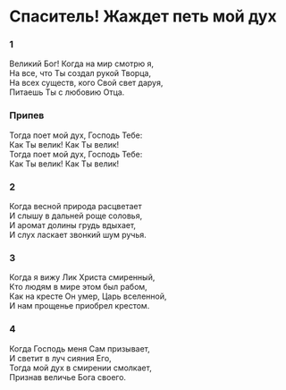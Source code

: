# Спаситель! Жаждет петь мой дух

### 1
Великий Бог! Когда на мир смотрю я,  
На все, что Ты создал рукой Творца,  
На всех существ, кого Свой свет даруя,  
Питаешь Ты с любовию Отца.

### Припев
Тогда поет мой дух, Господь Тебе:  
Как Ты велик! Как Ты велик!  
Тогда поет мой дух, Господь Тебе:  
Как Ты велик! Как Ты велик!  

### 2
Когда весной природа расцветает  
И слышу в дальней роще соловья,  
И аромат долины грудь вдыхает,  
И слух ласкает звонкий шум ручья.

### 3
Когда я вижу Лик Христа смиренный,  
Кто людям в мире этом был рабом,  
Как на кресте Он умер, Царь вселенной,  
И нам прощенье приобрел крестом.

### 4
Когда Господь меня Сам призывает,  
И светит в луч сияния Его,  
Тогда мой дух в смирении смолкает,  
Признав величье Бога своего.
